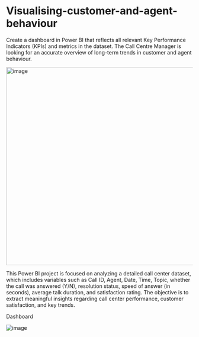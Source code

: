 # Visualising-customer-and-agent-behaviour
Create a dashboard in Power BI that reflects all relevant Key Performance Indicators (KPIs) and metrics in the dataset. The Call Centre Manager is looking for an accurate overview of long-term trends in customer and agent behaviour.

<img width="535" alt="image" src="https://github.com/user-attachments/assets/67ecc049-2f40-4cea-9cf2-e7a448b6b227">

This Power BI project is focused on analyzing a detailed call center dataset, which includes variables such as Call ID, Agent, Date, Time, Topic, whether the call was answered (Y/N), resolution status, speed of answer (in seconds), average talk duration, and satisfaction rating. The objective is to extract meaningful insights regarding call center performance, customer satisfaction, and key trends.

Dashboard 

![image](https://github.com/user-attachments/assets/9e922635-de47-4df8-9717-789684cc3153)

